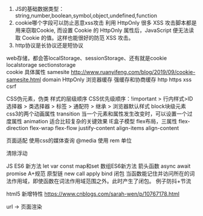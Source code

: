 1. JS的基础数据类型：string,number,boolean,symbol,object,undefined,function
2. cookie哪个字段可以防止恶意xss攻击
    利用 HttpOnly
    很多 XSS 攻击脚本都是用来窃取Cookie, 而设置 Cookie 的 HttpOnly 属性后，JavaScript 便无法读取 Cookie 的值。这样也能很好的防范 XSS 攻击。
3. http协议是长协议还是短协议

web存储，都会答localStorage、sessionStorage、还有就是cookie
localstorage  sectionstorage   
cookie 具体属性 samesite http://www.ruanyifeng.com/blog/2019/09/cookie-samesite.html domain HttpOnly 
浏览器缓存 强缓存和协商缓存
http https
xss csrf

CSS伪元素，伪类
样式的层级顺序   CSS优先级顺序：!important > 行内样式>ID选择器 > 类选择器 > 标签 > 通配符 > 继承 > 浏览器默认样式
block块级元素
css3的两个动画属性 transition 当一个元素和属性发生改变时，可以设置一个过度属性 
                  animation 适合比较复杂的关键效果
IE盒子模型
flex布局，三属性 
flex-direction
flex-wrap 
flex-flow
justify-content 
align-items 
align-content

页面适配
使用css的媒体查询 @media
使用 rem 单位

清除浮动 

JS
ES6 新方法 let var  const  map和set
数组ES6新方法
箭头函数
async await    promise    A+规范
原型链
new call apply bind
闭包 当函数能记住并访问所在的词法作用域，即使函数在词法作用域范围之外。此时产生了闭包。 例子防抖+节流

html5 新增特性 https://www.cnblogs.com/sarah-wen/p/10767178.html


url -> 页面渲染

